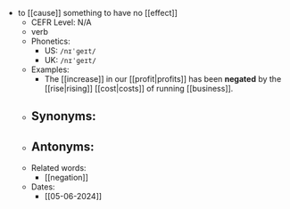 - to [[cause]] something to have no [[effect]]
	- CEFR Level: N/A
	- verb
	- Phonetics:
		- US: `/nɪˈɡeɪt/`
		- UK: `/nɪˈɡeɪt/`
	- Examples:
		- The [[increase]] in our [[profit|profits]] has been **negated** by the [[rise|rising]] [[cost|costs]] of running [[business]].
	- Synonyms:
		- 
	- Antonyms:
		- 
	- Related words:
		- [[negation]]
	- Dates:
		- [[05-06-2024]]
